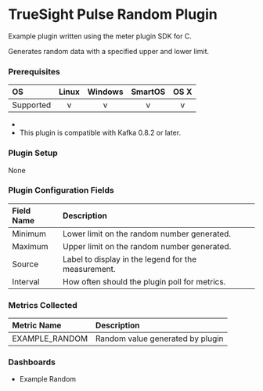 # TrueSight Pulse Random Plugin 

Example plugin written using the meter plugin SDK for C.

Generates random data with a specified upper and lower limit.

### Prerequisites

|     OS    | Linux | Windows | SmartOS | OS X |
|:----------|:-----:|:-------:|:-------:|:----:|
| Supported |   v   |    v    |    v    |  v   |

* 
* This plugin is compatible with Kafka 0.8.2 or later.

### Plugin Setup

None

### Plugin Configuration Fields

|Field Name|Description                                                                                              |
|:---------|:--------------------------------------------------|
|Minimum   |Lower limit on the random number generated.        |
|Maximum   |Upper limit on the random number generated.        |
|Source    |Label to display in the legend for the measurement.|
|Interval  |How often should the plugin poll for metrics.      |

### Metrics Collected

|Metric Name      |Description                       |
|:----------------|:---------------------------------|
| EXAMPLE\_RANDOM | Random value generated by plugin |

### Dashboards

- Example Random
